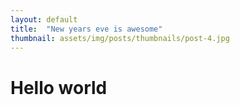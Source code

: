 ```yaml
---
layout: default
title:  "New years eve is awesome"
thumbnail: assets/img/posts/thumbnails/post-4.jpg
---
```


# Hello world